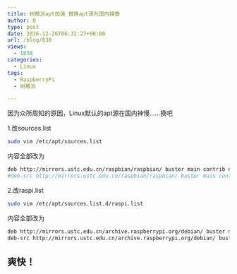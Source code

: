 ```yaml
---
title: 树莓派apt加速 替换apt源为国内镜像
author: Q
type: post
date: 2016-12-26T06:32:27+00:00
url: /blog/838
views:
  - 1838
categories:
  - Linux
tags:
  - RaspberryPi
  - 树莓派

---
```


因为众所周知的原因，Linux默认的apt源在国内神慢……换吧

1.改sources.list
```bash
sudo vim /etc/apt/sources.list
```

内容全部改为
```bash
deb http://mirrors.ustc.edu.cn/raspbian/raspbian/ buster main contrib non-free rpi
#deb-src http://mirrors.ustc.edu.cn/raspbian/raspbian/ buster main contrib non-free rpi
```

2.改raspi.list
```bash
sudo vim /etc/apt/sources.list.d/raspi.list
```

内容全部改为
```bash
deb http://mirrors.ustc.edu.cn/archive.raspberrypi.org/debian/ buster main ui
deb-src http://mirrors.ustc.edu.cn/archive.raspberrypi.org/debian/ buster main ui
```

## 爽快！